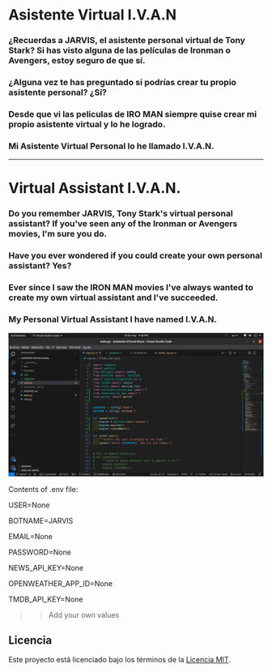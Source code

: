 >>>>>>>>>>>>>>>>>>>
# Asistente Virtual I.V.A.N

### ¿Recuerdas a JARVIS, el asistente personal virtual de Tony Stark? Si has visto alguna de las películas de Ironman o Avengers, estoy seguro de que sí.

### ¿Alguna vez te has preguntado si podrías crear tu propio asistente personal? ¿Sí?

### Desde que vi las peliculas de IRO MAN siempre quise crear mi propio  asistente virtual y lo he logrado.

### Mi Asistente Virtual Personal lo he llamado I.V.A.N.

---


>>>>>>>>>>>>>>>>>>>



# Virtual Assistant I.V.A.N.

### Do you remember JARVIS, Tony Stark's virtual personal assistant? If you've seen any of the Ironman or Avengers movies, I'm sure you do.

### Have you ever wondered if you could create your own personal assistant? Yes?

### Ever since I saw the IRON MAN movies I've always wanted to create my own virtual assistant and I've succeeded.

### My Personal Virtual Assistant I have named I.V.A.N.




>>>>>>>>>>>>>>>>>>>>>>>>>>>>>>>>>>>>>

![Asistennte_Virtual](image/Asistente.png)







>>>>>>>>>>>>>>>>>>>>>>>>>>>>>>>>>>>>>>>
>>>>>>>>>>>>>>>>>>>>>>>>>>>>>>>>>>>>>>>
Contents of .env file:

USER=None

BOTNAME=JARVIS

EMAIL=None

PASSWORD=None

NEWS_API_KEY=None

OPENWEATHER_APP_ID=None

TMDB_API_KEY=None

>> Add your own values

>>>>>>>>>>>>>>>>>>>>>>>>>>>>>>>>>>>>>>>>>>>>>>>
## Licencia

Este proyecto está licenciado bajo los términos de la [Licencia MIT](LISENCE).
